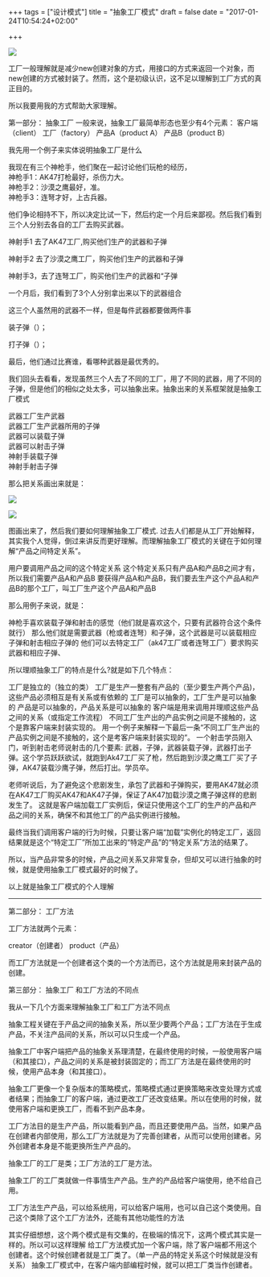+++
tags = ["设计模式"]
title = "抽象工厂模式"
draft = false
date = "2017-01-24T10:54:24+02:00"

+++




![](http://i.imgur.com/OBWdzXP.jpg)




工厂一般理解就是减少new创建对象的方式，用接口的方式来返回一个对象，而new创建的方式被封装了。然而，这个是初级认识，这不足以理解到工厂方式的真正目的。







所以我要用我的方式帮助大家理解。

第一部分： 抽象工厂
一般来说，抽象工厂最简单形态也至少有4个元素：
客户端（client）
工厂（factory）
产品A（product A）
产品B（product B）

我先用一个例子来实体说明抽象工厂是什么 

我现在有三个神枪手，他们聚在一起讨论他们玩枪的经历，  
神枪手1：AK47打枪最好，杀伤力大。  
神枪手2：沙漠之鹰最好，准。  
神枪手3：连弩才好，上古兵器。  

他们争论相持不下，所以决定比试一下，然后约定一个月后来鄙视。然后我们看到三个人分别去各自的工厂去购买武器。  


神射手1 去了AK47工厂,购买他们生产的武器和子弹  

神射手2 去了沙漠之鹰工厂，购买他们生产的武器和子弹

神射手3，去了连弩工厂，购买他们生产的武器和“子弹

一个月后，我们看到了3个人分别拿出来以下的武器组合

这三个人虽然用的武器不一样，但是每件武器都要做两件事

装子弹（）；

打子弹（）；

最后，他们通过比赛谁，看哪种武器是最优秀的。


我们回头去看看，发现虽然三个人去了不同的工厂，用了不同的武器，用了不同的子弹，但是他们的相似之处太多，可以抽象出来。抽象出来的关系框架就是抽象工厂模式

武器工厂生产武器  
武器工厂生产武器所用的子弹  
武器可以装载子弹  
武器可以射击子弹  
神射手装载子弹  
神射手射击子弹  

那么把关系画出来就是：  

![](http://i.imgur.com/rsPOhAu.png)


![](http://i.imgur.com/aQTdPiO.png)


图画出来了，然后我们要如何理解抽象工厂模式. 过去人们都是从工厂开始解释，其实我个人觉得，倒过来讲反而更好理解。而理解抽象工厂模式的关键在于如何理解“产品之间特定关系”。

用户要调用产品之间的这个特定关系
这个特定关系只有产品A和产品B之间才有，所以我们需要产品A和产品B
要获得产品A和产品B，我们要去生产这个产品A和产品B的那个工厂，叫工厂生产这个产品A和产品B

那么用例子来说，就是：

神枪手喜欢装载子弹和射击的感觉（他们就是喜欢这个，只要有武器符合这个条件就行）
那么他们就是需要武器（枪或者连弩）和子弹，这个武器是可以装载相应子弹和射击相应子弹的
他们可以去特定工厂（ak47工厂或者连弩工厂）要求购买武器和相应子弹、

所以理顺抽象工厂的特点是什么?就是如下几个特点：

工厂是独立的（独立的类）
工厂是生产一整套有产品的（至少要生产两个产品)，这些产品必须相互是有关系或有依赖的
工厂是可以抽象的，工厂生产是可以抽象的
产品是可以抽象的，产品关系是可以抽象的
客户端是用来调用并理顺这些产品之间的关系（或指定工作流程）
不同工厂生产出的产品实例之间是不接触的，这个是靠客户端来封装实现的。
用一个例子来解释一下最后一条“不同工厂生产出的产品实例之间是不接触的，这个是考客户端来封装实现的”。
一个射击学员刚入门，听到射击老师说射击的几个要素: 武器，子弹，武器装载子弹，武器打出子弹。这个学员跃跃欲试，就跑到Ak47工厂买了枪，然后跑到沙漠之鹰工厂买了子弹，AK47装载沙鹰子弹，然后打出。学员卒。

老师听说后，为了避免这个悲剧发生，承包了武器和子弹购买，要用AK47就必须在AK47工厂购买AK47和AK47子弹，保证了AK47加载沙漠之鹰子弹这样的悲剧发生了。
这就是客户端加载工厂实例后，保证只使用这个工厂的生产的产品和产品之间的关系，确保不和其他工厂的产品实例进行接触。

最终当我们调用客户端的行为时候，只要让客户端“加载”实例化的特定工厂，返回结果就是这个“特定工厂”所加工出来的“特定产品”的“特定关系”方法的结果了。


所以，当产品非常多的时候，产品之间关系又非常复杂，但却又可以进行抽象的时候，就是使用抽象工厂模式最好的时候了。

以上就是抽象工厂模式的个人理解


--------

第二部分： 工厂方法


工厂方法就两个元素：

creator（创建者）
product（产品）

而工厂方法就是一个创建者这个类的一个方法而已，这个方法就是用来封装产品的创建。






第三部分： 抽象工厂 和工厂方法的不同点


我从一下几个方面来理解抽象工厂和工厂方法不同点

抽象工程关键在于产品之间的抽象关系，所以至少要两个产品；工厂方法在于生成产品，不关注产品间的关系，所以可以只生成一个产品。

抽象工厂中客户端把产品的抽象关系理清楚，在最终使用的时候，一般使用客户端（和其接口），产品之间的关系是被封装固定的；而工厂方法是在最终使用的时候，使用产品本身（和其接口）。  

抽象工厂更像一个复杂版本的策略模式，策略模式通过更换策略来改变处理方式或者结果；而抽象工厂的客户端，通过更改工厂还改变结果。所以在使用的时候，就使用客户端和更换工厂，而看不到产品本身。


工厂方法目的是生产产品，所以能看到产品，而且还要使用产品。当然，如果产品在创建者内部使用，那么工厂方法就是为了完善创建者，从而可以使用创建者。另外创建者本身是不能更换所生产产品的。


抽象工厂的工厂是类；工厂方法的工厂是方法。

抽象工厂的工厂类就做一件事情生产产品。生产的产品给客户端使用，绝不给自己用。

工厂方法生产产品，可以给系统用，可以给客户端用，也可以自己这个类使用。自己这个类除了这个工厂方法外，还能有其他功能性的方法


其实仔细想想，这个两个模式是有交集的，在极端的情况下，这两个模式其实是一样的。所以可以这样理解
给工厂方法模式加一个客户端，除了客户端都不用这个创建者。这个时候创建者就是工厂类了。（单一产品的特定关系这个时候就是没有关系）
抽象工厂模式中，在客户端内部编程时候，就可以把工厂类当作创建者。
